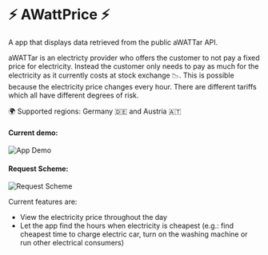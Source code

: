 # ⚡️ AWattPrice ⚡️

A app that displays data retrieved from the public aWATTar API.

aWATTar is an electricty provider who offers the customer to not pay a fixed price for electricity. Instead the customer only needs to pay as much for the electricity as it currently costs at stock exchange 📉. This is possible because the electricity price changes every hour. There are different tariffs which all have different degrees of risk.

🌍 Supported regions: Germany 🇩🇪 and Austria 🇦🇹

#### Current demo:
![App Demo](https://github.com/sp4c38/AwattarApp/blob/master/demo.gif?raw=true)

#### Request Scheme:
![Request Scheme](https://raw.githubusercontent.com/sp4c38/AwattarApp/master/request_scheme.png)

Current features are:

* View the electricity price throughout the day
* Let the app find the hours when electricity is cheapest (e.g.: find cheapest time to charge electric car, turn on the washing machine or run other electrical consumers)
